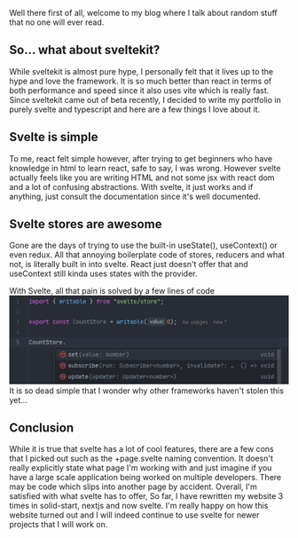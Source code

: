 Well there first of all, welcome to my blog where I talk about random stuff that no one will ever read.

## So... what about sveltekit?

While sveltekit is almost pure hype, I personally felt that it lives up to the hype and love the framework. It is so much better than react in terms of both performance and speed since it also uses vite which is really fast. Since sveltekit came out of beta recently, I decided to write my portfolio in purely svelte and typescript and here are a few things I love about it.

## Svelte is simple

To me, react felt simple however, after trying to get beginners who have knowledge in html to learn react, safe to say, I was wrong. However svelte actually feels like you are writing HTML and not some jsx with react dom and a lot of confusing abstractions. With svelte, it just works and if anything, just consult the documentation since it's well documented.

## Svelte stores are awesome

Gone are the days of trying to use the built-in useState(), useContext() or even redux. All that annoying boilerplate code of stores, reducers and what not, is literally built in into svelte. React just doesn't offer that and useContext still kinda uses states with the provider.

With Svelte, all that pain is solved by a few lines of code![Using stores in svelte](https://raw.githubusercontent.com/provsalt/provsalt/stable/src/lib/blogs/my-experience-with-sveltekit/store.png)
It is so dead simple that I wonder why other frameworks haven't stolen this yet...

## Conclusion

While it is true that svelte has a lot of cool features, there are a few cons that I picked out such as the +page.svelte naming convention. It doesn't really explicitly state what page I'm working with and just imagine if you have a large scale application being worked on multiple developers. There may be code which slips into another page by accident.
Overall, I'm satisfied with what svelte has to offer, So far, I have rewritten my website 3 times in solid-start, nextjs and now svelte. I'm really happy on how this website turned out and I will indeed continue to use svelte for newer projects that I will work on.
